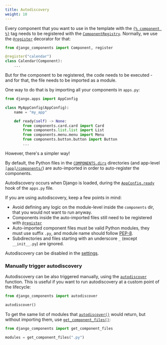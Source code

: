 ```yaml
---
title: Autodiscovery
weight: 10
---
```


Every component that you want to use in the template with the [`{% component %}`](django_components.templateags.component_tags)
tag needs to be registered with the [`ComponentRegistry`](django_components.component_registry.ComponentRegistry).
Normally, we use the [`@register`](django_components.component_registry.register) decorator for that:

```python
from django_components import Component, register

@register("calendar")
class Calendar(Component):
    ...
```

But for the component to be registered, the code needs to be executed - and for that, the file needs to be imported as a module.

One way to do that is by importing all your components in `apps.py`:

```python
from django.apps import AppConfig

class MyAppConfig(AppConfig):
    name = "my_app"

    def ready(self) -> None:
        from components.card.card import Card
        from components.list.list import List
        from components.menu.menu import Menu
        from components.button.button import Button
        ...
```

However, there's a simpler way!

By default, the Python files in the [`COMPONENTS.dirs`](django_components.app_settings.ComponentsSettings.dirs) directories (and app-level [`[app]/components/`](django_components.app_settings.ComponentsSettings.app_dirs)) are auto-imported in order to auto-register the components.

Autodiscovery occurs when Django is loaded, during the [`AppConfig.ready`](https://docs.djangoproject.com/en/5.1/ref/applications/#django.apps.AppConfig.ready)
hook of the `apps.py` file.

If you are using autodiscovery, keep a few points in mind:

- Avoid defining any logic on the module-level inside the `components` dir, that you would not want to run anyway.
- Components inside the auto-imported files still need to be registered with [`@register`](django_components.component_registry.register)
- Auto-imported component files must be valid Python modules, they must use suffix `.py`, and module name should follow [PEP-8](https://peps.python.org/pep-0008/#package-and-module-names).
- Subdirectories and files starting with an underscore `_` (except `__init__.py`) are ignored.

Autodiscovery can be disabled in the [settings](django_components.app_settings.ComponentsSettings.autodiscovery).

### Manually trigger autodiscovery

Autodiscovery can be also triggered manually, using the [`autodiscover`](django_components.autodiscovery.autodiscover) function. This is useful if you want to run autodiscovery at a custom point of the lifecycle:

```python
from django_components import autodiscover

autodiscover()
```

To get the same list of modules that [`autodiscover()`](../../../reference/api#django_components.autodiscover) would return,
but without importing them, use [`get_component_files()`](../../../reference/api#django_components.get_component_files):

```python
from django_components import get_component_files

modules = get_component_files(".py")
```
